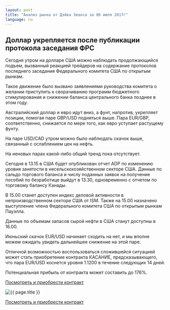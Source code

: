 ```yaml
---
layout: post
title: "Анализ рынка от Дэйва Эванса за 06 июля 2017г"
language: ru
---
```

## Доллар укрепляется после публикации протокола заседания ФРС

Сегодня утром на долларе США можно наблюдать продолжающийся подъем, вызванный реакцией трейдеров на содержание протоколов последнего заседания Федерального комитета США по открытым рынкам.

Такое движение было вызвано заявлениями руководства комитета о желании приступить к сворачиванию программ бюджетного стимулирования и снижении баланса центрального банка позднее в этом году.
 
Австралийский доллар и евро идут вниз, а фунт, напротив, укрепляет позиции, помогая паре GBP/USD подняться выше. Пара EUR/GBP, соответственно, снижается по мере того, как евро уступает растущему фунту.

На паре USD/CAD утром можно было наблюдать скачок выше, связанный с ослаблением цен на нефть.

На иеновых парах какой-либо общий тренд пока отсутствует.

Сегодня в 13.15 в США будет опубликован отчет ADP по изменению уровня занятости в несельскохозяйственном секторе США. Данные по сальдо торгового баланса и числу поданных заявок на получение пособий по безработице выйдут в 13.30, одновременно с отчетом по торговому балансу Канады.

В 15.00 станет доступен индекс деловой активности в непроизводственном секторе США от ISM. Также на 15.00 назначено выступление члена Федерального комитета США по открытым рынкам Пауэлла.

Данные по объемам запасов сырой нефти в США станут доступны в 16.00.

Июньский скачок EUR/USD начинает сходить на нет, и мы вполне можем ожидать увидеть дальнейшее снижение на этой паре.

Отличной возможностью воспользоваться сложившейся ситуацией может стать приобретение контракта КАСАНИЕ, предсказывающего, что пара EUR/USD коснется уровня 1.1200 в течение следующих 14 дней.

Потенциальная прибыль от контракта может составить до 176%.

<a href="http://record.binary.com/_bivVDfg8lHux76XffYA0JmNd7ZgqdRLk/1/?market=forex&underlying=frxEURUSD&formname=touchnotouch&duration_amount=14&duration_units=d&amount=10&amount_type=payout&expiry_type=duration&barrier=1.12&s=1&t=qDNubMPK_KF4EdP5Eou4u50co5lt24DG" target="_blank">Посмотреть и приобрести контракт</a>

<img src="{{ site.url }}/images/ru-06-july-17.png" alt="{{ page.title }}"  title="{{ page.title }}">

<a href="%LINK%%?https://www.binary.com/d/trade.cgi?market=forex&underlying=frxEURUSD&formname=touchnotouch&duration_amount=14&duration_units=d&amount=10&amount_type=payout&expiry_type=duration&barrier=1.12&s=1&t=qDNubMPK_KF4EdP5Eou4u50co5lt24DG" target="_blank">Посмотреть и приобрести контракт</a>